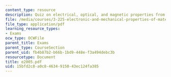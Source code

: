 ```yaml
---
content_type: resource
description: Quiz on electrical, optical, and magnetic properties from 2005.
file: /media/courses/3-225-electronic-and-mechanical-properties-of-materials-fall-2007/15bfd2c8a0c84634915043ec124fa385_e2005.pdf
file_type: application/pdf
learning_resource_types:
- Exams
ocw_type: OCWFile
parent_title: Exams
parent_type: CourseSection
parent_uid: fb4b87b2-b66b-1bd9-448e-f3a494debc3b
resourcetype: Document
title: e2005.pdf
uid: 15bfd2c8-a0c8-4634-9150-43ec124fa385
---
```

